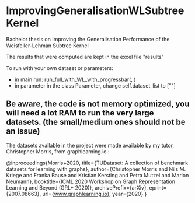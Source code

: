 # ImprovingGeneralisationWLSubtreeKernel
Bachelor thesis on Improving the Generalisation Performance of the Weisfeiler-Lehman Subtree Kernel

The results that were computed are kept in the excel file "results"

To run with your own dataset or parameters:
- in main run: run_full_with_WL_with_progressbar(<wl algorithm you want to use>, <hyperparameters>)
- in parameter in the class Parameter, change self.dataset_list to ["<name of dataset>"]

Be aware, the code is not memory optimized, you will need a lot RAM to run the very large datasets. (the small/medium ones should not be an issue)
---------------------------------------------------------------------------------------------------
The datasets available in the project were made available by my tutor, Christopher Morris, from graphlearning.io :

@inproceedings{Morris+2020,
    title={TUDataset: A collection of benchmark datasets for learning with graphs},
    author={Christopher Morris and Nils M. Kriege and Franka Bause and Kristian Kersting and Petra Mutzel and Marion Neumann},
    booktitle={ICML 2020 Workshop on Graph Representation Learning and Beyond (GRL+ 2020)},
    archivePrefix={arXiv},
    eprint={2007.08663},
    url={www.graphlearning.io},
    year={2020}
}